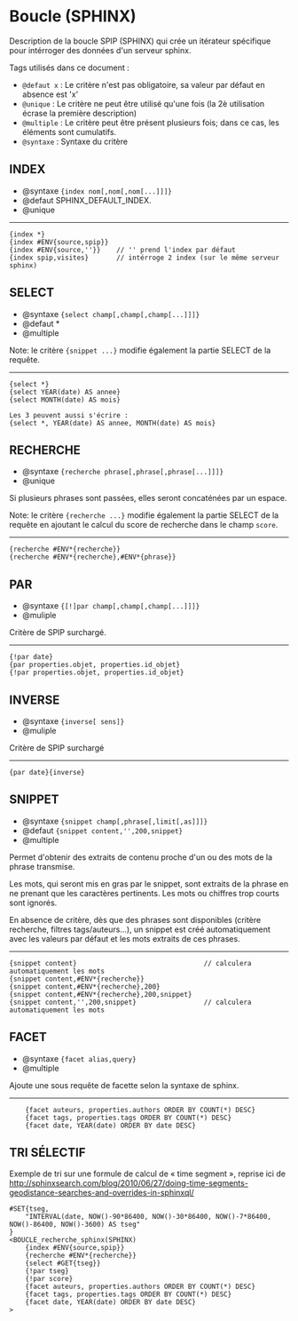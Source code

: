 
Boucle (SPHINX)
===============

Description de la boucle SPIP (SPHINX) qui crée un itérateur
spécifique pour intérroger des données d'un serveur sphinx.

Tags utilisés dans ce document :

* `@defaut x` : Le critère n'est pas obligatoire, sa valeur par défaut en absence est 'x'
* `@unique` : Le critère ne peut être utilisé qu'une fois (la 2è utilisation écrase la première description)
* `@multiple` : Le critère peut être présent plusieurs fois; dans ce cas, les éléments sont cumulatifs.
* `@syntaxe` : Syntaxe du critère


INDEX
-----

* @syntaxe `{index nom[,nom[,nom[...]]]}`
* @defaut SPHINX_DEFAULT_INDEX.
* @unique

----
    
    {index *}
    {index #ENV{source,spip}}
    {index #ENV{source,''}}    // '' prend l'index par défaut
    {index spip,visites}       // intérroge 2 index (sur le même serveur sphinx)


SELECT
------

* @syntaxe `{select champ[,champ[,champ[...]]]}`
* @defaut *
* @multiple 

Note: le critère `{snippet ...}` modifie également la partie SELECT de la requête.

----

    {select *}
    {select YEAR(date) AS annee}
    {select MONTH(date) AS mois}
    
    Les 3 peuvent aussi s'écrire :
    {select *, YEAR(date) AS annee, MONTH(date) AS mois}


RECHERCHE
---------

* @syntaxe `{recherche phrase[,phrase[,phrase[...]]]}`
* @unique

Si plusieurs phrases sont passées, elles seront concaténées par un espace.

Note: le critère `{recherche ...}` modifie également la partie SELECT de la requête
en ajoutant le calcul du score de recherche dans le champ `score`.

----

    {recherche #ENV*{recherche}}
    {recherche #ENV*{recherche},#ENV*{phrase}}


PAR
---

* @syntaxe `{[!]par champ[,champ[,champ[...]]]}`
* @muliple

Critère de SPIP surchargé.

----

    {!par date}
    {par properties.objet, properties.id_objet}
    {!par properties.objet, properties.id_objet}

INVERSE
-------

* @syntaxe `{inverse[ sens]}`
* @muliple

Critère de SPIP surchargé

----

    {par date}{inverse}


SNIPPET
-------

* @syntaxe `{snippet champ[,phrase[,limit[,as]]]}`
* @defaut `{snippet content,'',200,snippet}`
* @multiple

Permet d'obtenir des extraits de contenu proche d'un ou des mots de la phrase transmise.

Les mots, qui seront mis en gras par le snippet, sont extraits de la phrase 
en ne prenant que les caractères pertinents. Les mots ou chiffres trop courts sont
ignorés.

En absence de critère, dès que des phrases sont disponibles 
(critère recherche, filtres tags/auteurs…), un snippet est créé automatiquement 
avec les valeurs par défaut et les mots extraits de ces phrases. 


----

    {snippet content}                                // calculera automatiquement les mots
    {snippet content,#ENV*{recherche}}
    {snippet content,#ENV*{recherche},200}
    {snippet content,#ENV*{recherche},200,snippet}
    {snippet content,'',200,snippet}                 // calculera automatiquement les mots


FACET
-----

* @syntaxe `{facet alias,query}`
* @multiple

Ajoute une sous requête de facette selon la syntaxe de sphinx.

----

    	{facet auteurs, properties.authors ORDER BY COUNT(*) DESC}
    	{facet tags, properties.tags ORDER BY COUNT(*) DESC}
    	{facet date, YEAR(date) ORDER BY date DESC}



TRI SÉLECTIF
----------------
Exemple de tri sur une formule de calcul de « time segment », reprise ici de http://sphinxsearch.com/blog/2010/06/27/doing-time-segments-geodistance-searches-and-overrides-in-sphinxql/
```
#SET{tseg,	"INTERVAL(date, NOW()-90*86400, NOW()-30*86400, NOW()-7*86400, NOW()-86400, NOW()-3600) AS tseg"}<BOUCLE_recherche_sphinx(SPHINX)	{index #ENV{source,spip}}	{recherche #ENV*{recherche}}	{select #GET{tseg}}	{!par tseg}	{!par score}	{facet auteurs, properties.authors ORDER BY COUNT(*) DESC}	{facet tags, properties.tags ORDER BY COUNT(*) DESC}	{facet date, YEAR(date) ORDER BY date DESC}>
```